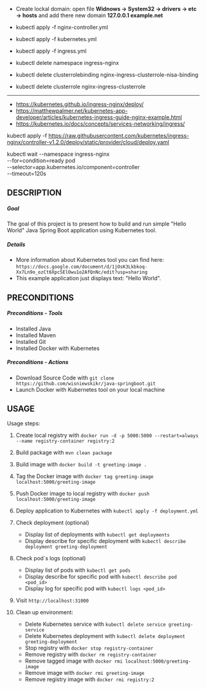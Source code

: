 * Create lockal domain: open file **Widnows -> System32 -> drivers -> etc -> hosts** and add there new domain **127.0.0.1 example.net**

* kubectl apply -f nginx-controller.yml
* kubectl apply -f kubernetes.yml
* kubectl apply -f ingress.yml

* kubectl delete namespace ingress-nginx
* kubectl delete clusterrolebinding nginx-ingress-clusterrole-nisa-binding
* kubectl delete clusterrole nginx-ingress-clusterrole

---

- https://kubernetes.github.io/ingress-nginx/deploy/
- https://matthewpalmer.net/kubernetes-app-developer/articles/kubernetes-ingress-guide-nginx-example.html
- https://kubernetes.io/docs/concepts/services-networking/ingress/

kubectl apply -f https://raw.githubusercontent.com/kubernetes/ingress-nginx/controller-v1.2.0/deploy/static/provider/cloud/deploy.yaml

kubectl wait --namespace ingress-nginx \
  --for=condition=ready pod \
  --selector=app.kubernetes.io/component=controller \
  --timeout=120s

DESCRIPTION
-----------

##### Goal
The goal of this project is to present how to build and run simple "Hello World" Java Spring Boot application using Kubernetes tool.


##### Details
* More information about Kubernetes tool you can find here: `https://docs.google.com/document/d/1jOsK3Lkbkoq-Xx7Ln9o_ozCt6XpcSElOwu1o2AfQnNc/edit?usp=sharing`
* This example application just displays text: "Hello World".


PRECONDITIONS
-------------

##### Preconditions - Tools
* Installed Java
* Installed Maven
* Installed Git
* Installed Docker with Kubernetes

##### Preconditions - Actions
* Download Source Code with `git clone https://github.com/wisniewskikr/java-springboot.git`
* Launch Docker with Kubernetes tool on your local machine


USAGE
-----

Usage steps:

1. Create local registry with `docker run -d -p 5000:5000 --restart=always --name registry-container registry:2`
2. Build package with `mvn clean package`
3. Build image with `docker build -t greeting-image .`
4. Tag the Docker image with `docker tag greeting-image localhost:5000/greeting-image`
5. Push Docker image to local registry with `docker push localhost:5000/greeting-image`
6. Deploy application to Kubernetes with `kubectl apply -f deployment.yml`
7. Check deployment (optional)

    * Display list of deployments with `kubectl get deployments`
    * Display describe for specific deployment with `kubectl describe deployment greeting-deployment`
7. Check pod`s logs (optional)

    * Display list of pods with `kubectl get pods`
    * Display describe for specific pod with `kubectl describe pod <pod_id>`
    * Display log for specific pod with `kubectl logs <pod_id>`
8. Visit `http://localhost:31000`
9. Clean up environment:

    * Delete Kubernetes service with `kubectl delete service greeting-service`
    * Delete Kubernetes deployment with `kubectl delete deployment greeting-deployment`
    * Stop registry with `docker stop registry-container`
    * Remove registry with `docker rm registry-container`
    * Remove tagged image with `docker rmi localhost:5000/greeting-image`
    * Remove image with `docker rmi greeting-image`
    * Remove registry image with `docker rmi registry:2`
